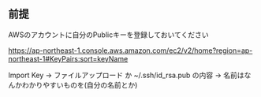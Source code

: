 ## 前提
AWSのアカウントに自分のPublicキーを登録しておいてください

https://ap-northeast-1.console.aws.amazon.com/ec2/v2/home?region=ap-northeast-1#KeyPairs:sort=keyName

Import Key -> ファイルアップロード か ~/.ssh/id_rsa.pub の内容 -> 名前はなんかわかりやすいものを(自分の名前とか)

